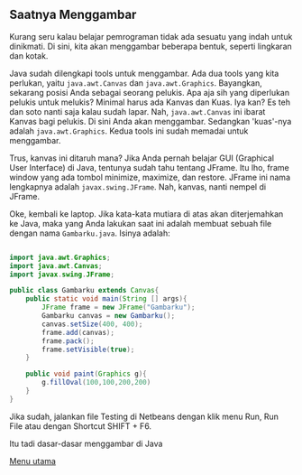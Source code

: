 Saatnya Menggambar
-----

Kurang seru kalau belajar pemrograman tidak ada sesuatu yang indah untuk dinikmati. Di sini, kita akan menggambar beberapa bentuk, seperti lingkaran dan kotak.

Java sudah dilengkapi tools untuk menggambar. Ada dua tools yang kita perlukan, yaitu `java.awt.Canvas` dan `java.awt.Graphics`. Bayangkan, sekarang posisi Anda sebagai seorang pelukis. Apa aja sih yang diperlukan pelukis untuk melukis? Minimal harus ada Kanvas dan Kuas. Iya kan? Es teh dan soto nanti saja kalau sudah lapar. Nah, `java.awt.Canvas` ini ibarat Kanvas bagi pelukis. Di sini Anda akan menggambar. Sedangkan 'kuas'-nya adalah `java.awt.Graphics`. Kedua tools ini sudah memadai untuk menggambar.

Trus, kanvas ini ditaruh mana? Jika Anda pernah belajar GUI (Graphical User Interface) di Java, tentunya sudah tahu tentang JFrame. Itu lho, frame window yang ada tombol minimize, maximize, dan restore. JFrame ini nama lengkapnya adalah `javax.swing.JFrame`. Nah, kanvas, nanti nempel di JFrame. 

Oke, kembali ke laptop. Jika kata-kata mutiara di atas akan diterjemahkan ke Java, maka yang Anda lakukan saat ini adalah membuat sebuah file dengan nama `Gambarku.java`. Isinya adalah:
```Java

import java.awt.Graphics;
import java.awt.Canvas;
import javax.swing.JFrame;

public class Gambarku extends Canvas{
    public static void main(String [] args){
        JFrame frame = new JFrame("Gambarku");
        Gambarku canvas = new Gambarku();
        canvas.setSize(400, 400);
        frame.add(canvas);
        frame.pack();
        frame.setVisible(true);
    }

    public void paint(Graphics g){
        g.fillOval(100,100,200,200)
    }
}
```
Jika sudah, jalankan file Testing di Netbeans dengan klik menu Run, Run File atau dengan Shortcut SHIFT + F6. 

Itu tadi dasar-dasar menggambar di Java

[Menu utama](/README.md)
